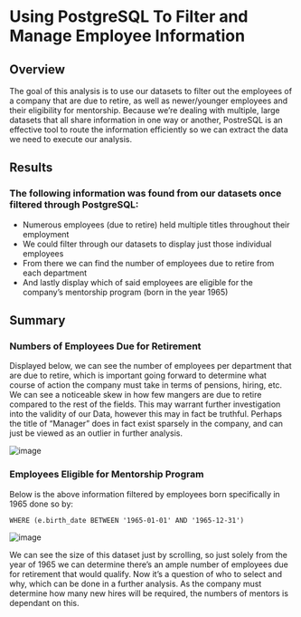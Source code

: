 # Using PostgreSQL To Filter and Manage Employee Information
## Overview
The goal of this analysis is to use our datasets to filter out the employees of a company that are due to retire, as well as newer/younger employees and their eligibility for mentorship. Because we’re dealing with multiple, large datasets that all share information in one way or another, PostreSQL is an effective tool to route the information efficiently so we can extract the data we need to execute our analysis.
## Results
### The following information was found from our datasets once filtered through PostgreSQL:
-	Numerous employees (due to retire) held multiple titles throughout their employment
-	We could filter through our datasets to display just those individual employees
-	From there we can find the number of employees due to retire from each department
-	And lastly display which of said employees are eligible for the company’s mentorship program (born in the year 1965)
## Summary
### Numbers of Employees Due for Retirement
Displayed below, we can see the number of employees per department that are due to retire, which is important going forward to determine what course of action the company must take in terms of pensions, hiring, etc. We can see a noticeable skew in how few mangers are due to retire compared to the rest of the fields. This may warrant further investigation into the validity of our Data, however this may in fact be truthful. Perhaps the title of “Manager” does in fact exist sparsely in the company, and can just be viewed as an outlier in further analysis.

![image](https://user-images.githubusercontent.com/79726572/114057411-89233380-9860-11eb-9a06-f60314dc0f10.png)

### Employees Eligible for Mentorship Program
Below is the above information filtered by employees born specifically in 1965 done so by:
```
WHERE (e.birth_date BETWEEN '1965-01-01' AND '1965-12-31')
```
![image](https://user-images.githubusercontent.com/79726572/114057489-993b1300-9860-11eb-9669-2827950ccdcc.png)

We can see the size of this dataset just by scrolling, so just solely from the year of 1965 we can determine there’s an ample number of employees due for retirement that would qualify. Now it’s a question of who to select and why, which can be done in a further analysis. As the company must determine how many new hires will be required, the numbers of mentors is dependant on this.


